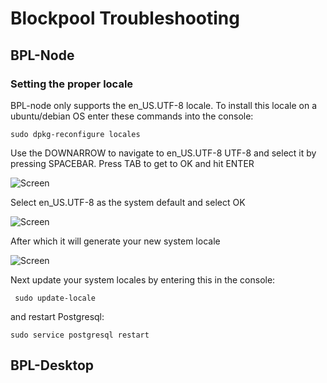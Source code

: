 # Blockpool Troubleshooting

## BPL-Node

### Setting the proper locale

BPL-node only supports the en_US.UTF-8 locale. To install this locale on a ubuntu/debian OS enter these commands into the console:

```sudo dpkg-reconfigure locales```

Use the DOWNARROW to navigate to en_US.UTF-8 UTF-8 and select it by pressing SPACEBAR. Press TAB to get to OK and hit ENTER

![Screen](../Screens/t.locales.dpkg.JPG)

Select en_US.UTF-8 as the system default and select OK

![Screen](../Screens/t.locales.dpkg2.JPG)

After which it will generate your new system locale

![Screen](../Screens/t.locales.gen.JPG)

Next update your system locales by entering this in the console:

``` sudo update-locale``` 

and restart Postgresql:

```sudo service postgresql restart```

## BPL-Desktop
